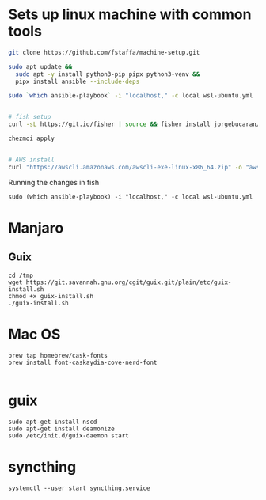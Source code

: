 # Sets up linux machine with common tools

```bash
git clone https://github.com/fstaffa/machine-setup.git

sudo apt update &&
  sudo apt -y install python3-pip pipx python3-venv &&
  pipx install ansible --include-deps

sudo `which ansible-playbook` -i "localhost," -c local wsl-ubuntu.yml


# fish setup
curl -sL https://git.io/fisher | source && fisher install jorgebucaran/fisher

chezmoi apply


# AWS install
curl "https://awscli.amazonaws.com/awscli-exe-linux-x86_64.zip" -o "awscliv2.zip" && unzip awscliv2.zip && sudo ./aws/install
```

Running the changes in fish

```fish
sudo (which ansible-playbook) -i "localhost," -c local wsl-ubuntu.yml
```

# Manjaro

## Guix

``` fish
cd /tmp
wget https://git.savannah.gnu.org/cgit/guix.git/plain/etc/guix-install.sh
chmod +x guix-install.sh
./guix-install.sh
```

# Mac OS

```
brew tap homebrew/cask-fonts
brew install font-caskaydia-cove-nerd-font


```

# guix

``` fish
sudo apt-get install nscd
sudo apt-get install deamonize
sudo /etc/init.d/guix-daemon start
```

# syncthing

``` fish
systemctl --user start syncthing.service 
```
